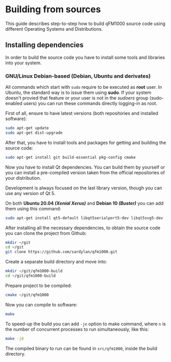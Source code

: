 # Building from sources

This guide describes step-to-step how to build qFM1000 source code using different Operating Systems and Distributions.

## Installing dependencies

In order to build the source code you have to install some tools and libraries into your system.

### GNU/Linux Debian-based (Debian, Ubuntu and derivates)

All commands which start with `sudo` require to be executed as **root** user.
In Ubuntu, the standard way is to issue them using **sudo**.
If your system doesn't provied that feature or your user is not in the *sudoers* group (sudo-enabled users)
you can run these commands directly logging-in as root.

First of all, ensure to have latest versions (both repositories and installed software):

```bash
sudo apt-get update
sudo apt-get dist-upgrade
```

After that, you have to install tools and packages for getting and building the source code:

```bash
sudo apt-get install git build-essential pkg-config cmake
```

Now you have to install Qt dependencies. You can build them by yourself or you can install a pre-compiled
version taken from the official repositories of your distribution.

Development is always focused on the last library version, though you can use any version of Qt 5.
 
On both **Ubuntu 20.04 *(Xenial Xerus)*** and **Debian 10 *(Buster)*** you can add them using this command:

```bash
sudo apt-get install qt5-default libqt5serialport5-dev libqt5svg5-dev
```

After installing all the necessary dependencies, to obtain the source code you can clone the project from Github:

```bash
mkdir ~/git
cd ~/git
git clone https://github.com/sardylan/qfm1000.git
```

Create a separate build directory and move into:

```bash
mkdir ~/git/qfm1000-build
cd ~/git/qfm1000-build
```

Prepare project to be compiled:

```bash
cmake ~/git/qfm1000
```

Now you can compile to software:

```bash
make 
```

To speed-up the build you can add `-jn` option to make command, where `n` is the number of concurrent processes
to run simultaneously, like this:

```bash
make -j8 
```

The compiled binary to run can be found in `src/qfm1000`, inside the build directory.
